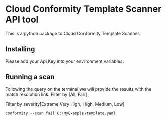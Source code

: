 # Cloud Conformity Template Scanner API tool

This is a python package to Cloud Conformity Template Scanner. 

## Installing

Please add your Api Key into your environment variables.

## Running a scan

Following the query on the terminal we will provide the results with the match resolution link.
Filter by [All, Fail]

Filter by severity[Extreme,Very High, High, Medium, Low]

```
conformity --scan fail C:\MyExample\template.yaml
```